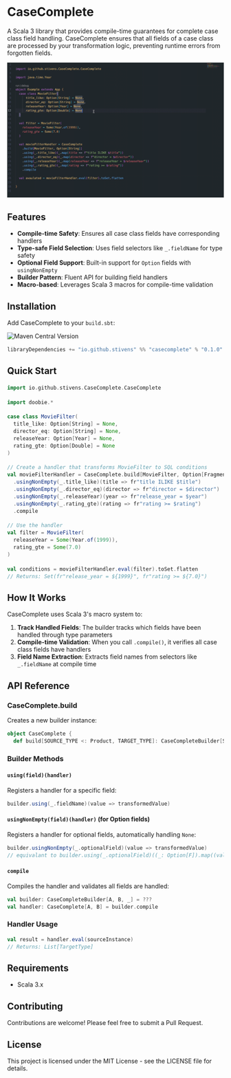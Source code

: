 # CaseComplete

A Scala 3 library that provides compile-time guarantees for complete case class field handling. CaseComplete ensures that all fields of a case class are processed by your transformation logic, preventing runtime errors from forgotten fields.

![CaseComplete Demo - Compile-time field validation](screenshots/casecomplete.gif "CaseComplete in action")

## Features

- **Compile-time Safety**: Ensures all case class fields have corresponding handlers
- **Type-safe Field Selection**: Uses field selectors like `_.fieldName` for type safety
- **Optional Field Support**: Built-in support for `Option` fields with `usingNonEmpty`
- **Builder Pattern**: Fluent API for building field handlers
- **Macro-based**: Leverages Scala 3 macros for compile-time validation

## Installation

Add CaseComplete to your `build.sbt`:

![Maven Central Version](https://img.shields.io/maven-central/v/io.github.stivens/casecomplete_3?strategy=highestVersion&style=social)

```scala
libraryDependencies += "io.github.stivens" %% "casecomplete" % "0.1.0"
```

## Quick Start

```scala
import io.github.stivens.CaseComplete.CaseComplete

import doobie.*

case class MovieFilter(
  title_like: Option[String] = None,
  director_eq: Option[String] = None,
  releaseYear: Option[Year] = None,
  rating_gte: Option[Double] = None
)

// Create a handler that transforms MovieFilter to SQL conditions
val movieFilterHandler = CaseComplete.build[MovieFilter, Option[Fragment]]
  .usingNonEmpty(_.title_like)(title => fr"title ILIKE $title")
  .usingNonEmpty(_.director_eq)(director => fr"director = $director")
  .usingNonEmpty(_.releaseYear)(year => fr"release_year = $year")
  .usingNonEmpty(_.rating_gte)(rating => fr"rating >= $rating")
  .compile

// Use the handler
val filter = MovieFilter(
  releaseYear = Some(Year.of(1999)),
  rating_gte = Some(7.0)
)

val conditions = movieFilterHandler.eval(filter).toSet.flatten
// Returns: Set(fr"release_year = ${1999}", fr"rating >= ${7.0}")
```

## How It Works

CaseComplete uses Scala 3's macro system to:

1. **Track Handled Fields**: The builder tracks which fields have been handled through type parameters
2. **Compile-time Validation**: When you call `.compile()`, it verifies all case class fields have handlers
3. **Field Name Extraction**: Extracts field names from selectors like `_.fieldName` at compile time

## API Reference

### CaseComplete.build

Creates a new builder instance:

```scala
object CaseComplete {
  def build[SOURCE_TYPE <: Product, TARGET_TYPE]: CaseCompleteBuilder[SOURCE_TYPE, TARGET_TYPE, EmptyTuple]
```

### Builder Methods

#### `using(field)(handler)`

Registers a handler for a specific field:

```scala
builder.using(_.fieldName)(value => transformedValue)
```

#### `usingNonEmpty(field)(handler)` (for Option fields)

Registers a handler for optional fields, automatically handling `None`:

```scala
builder.usingNonEmpty(_.optionalField)(value => transformedValue)
// equivalant to builder.using(_.optionalField)((_: Option[F]).map((value: F) => transformedValue))
```

#### `compile`

Compiles the handler and validates all fields are handled:

```scala
val builder: CaseCompleteBuilder[A, B, _] = ???
val handler: CaseComplete[A, B] = builder.compile
```

### Handler Usage

```scala
val result = handler.eval(sourceInstance)
// Returns: List[TargetType]
```

## Requirements

- Scala 3.x

## Contributing

Contributions are welcome! Please feel free to submit a Pull Request.

## License

This project is licensed under the MIT License - see the LICENSE file for details.
